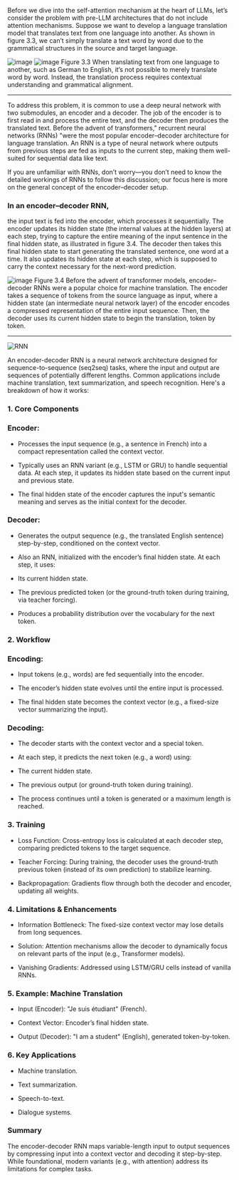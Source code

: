 Before we dive into the self-attention mechanism at the heart of LLMs, let’s consider
the problem with pre-LLM architectures that do not include attention mechanisms.
Suppose we want to develop a language translation model that translates text from
one language into another. As shown in figure 3.3, we can’t simply translate a text word
by word due to the grammatical structures in the source and target language.

![image](https://github.com/user-attachments/assets/25ecaf66-d947-428a-81ea-e5aa26242160)
![image](https://github.com/user-attachments/assets/6c360900-22c3-4be1-82d8-cc2b690d7838)
Figure 3.3 When translating text from one language to another, such as German to English, it’s not
possible to merely translate word by word. Instead, the translation process requires contextual
understanding and grammatical alignment.

------------------------------------------------------------------------------------------------------

To address this problem, it is common to use a deep neural network with two submodules,
an encoder and a decoder. The job of the encoder is to first read in and process the
entire text, and the decoder then produces the translated text.
Before the advent of transformers," recurrent neural networks (RNNs) "were the most
popular encoder–decoder architecture for language translation. An RNN is a type of
neural network where outputs from previous steps are fed as inputs to the current step, making them well-suited for sequential data like text.

If you are unfamiliar with RNNs, don’t worry—you don’t need to know the detailed workings of RNNs to follow
this discussion; our focus here is more on the general concept of the encoder–decoder setup.

### In an encoder–decoder RNN, 
the input text is fed into the encoder, which processes it sequentially.
The encoder updates its hidden state (the internal values at the hidden layers) at each step, trying to capture the entire meaning of the input sentence
in the final hidden state, as illustrated in figure 3.4. The decoder then takes this final hidden state to start generating the translated sentence, one word at a time. It
also updates its hidden state at each step, which is supposed to carry the context necessary
for the next-word prediction.

![image](https://github.com/user-attachments/assets/f9ddb8d5-9304-4d22-b17b-e9167c66f463)
Figure 3.4 Before the advent of transformer models, encoder–decoder RNNs were a popular choice
for machine translation. The encoder takes a sequence of tokens from the source language as input,
where a hidden state (an intermediate neural network layer) of the encoder encodes a compressed
representation of the entire input sequence. Then, the decoder uses its current hidden state to begin
the translation, token by token.

----------------------------------------------------------------------------------------------------------------

![RNN](https://github.com/user-attachments/assets/cdbc5263-506d-47f9-8e55-e3bf789598d7)

An encoder-decoder RNN is a neural network architecture designed for sequence-to-sequence (seq2seq) tasks, where the input and output are sequences of potentially different lengths. Common applications include machine translation, text summarization, and speech recognition. Here's a breakdown of how it works:



### 1. Core Components
   
### Encoder:

  * Processes the input sequence (e.g., a sentence in French) into a compact representation called the context vector.
  
  * Typically uses an RNN variant (e.g., LSTM or GRU) to handle sequential data. At each step, it updates its hidden state based on the current input and previous state.
  
  * The final hidden state of the encoder captures the input's semantic meaning and serves as the initial context for the decoder.

### Decoder:

   * Generates the output sequence (e.g., the translated English sentence) step-by-step, conditioned on the context vector.

   * Also an RNN, initialized with the encoder’s final hidden state. At each step, it uses:

   * Its current hidden state.

   * The previous predicted token (or the ground-truth token during training, via teacher forcing).

   * Produces a probability distribution over the vocabulary for the next token.

### 2. Workflow

### Encoding:

   * Input tokens (e.g., words) are fed sequentially into the encoder.

   * The encoder’s hidden state evolves until the entire input is processed.

   * The final hidden state becomes the context vector (e.g., a fixed-size vector summarizing the input).

### Decoding:

   * The decoder starts with the context vector and a special <START> token.

   * At each step, it predicts the next token (e.g., a word) using:

   * The current hidden state.

   * The previous output (or ground-truth token during training).

   * The process continues until a <END> token is generated or a maximum length is reached.

### 3. Training

   * Loss Function: Cross-entropy loss is calculated at each decoder step, comparing predicted tokens to the target sequence.

   * Teacher Forcing: During training, the decoder uses the ground-truth previous token (instead of its own prediction) to stabilize learning.

   * Backpropagation: Gradients flow through both the decoder and encoder, updating all weights.

### 4. Limitations & Enhancements
   
   * Information Bottleneck: The fixed-size context vector may lose details from long sequences.

   * Solution: Attention mechanisms allow the decoder to dynamically focus on relevant parts of the input (e.g., Transformer models).

   * Vanishing Gradients: Addressed using LSTM/GRU cells instead of vanilla RNNs.

### 5. Example: Machine Translation
   
   * Input (Encoder): "Je suis étudiant" (French).

   * Context Vector: Encoder’s final hidden state.

   * Output (Decoder): "I am a student" (English), generated token-by-token.

### 6. Key Applications
   
   * Machine translation.

   * Text summarization.

   * Speech-to-text.

  * Dialogue systems.

### Summary

The encoder-decoder RNN maps variable-length input to output sequences by compressing input into a context vector and decoding it step-by-step. While foundational, modern variants (e.g., with attention) address its limitations for complex tasks.
